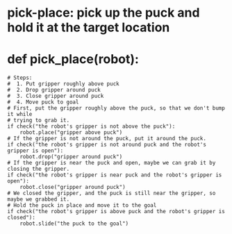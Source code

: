 # pick-place: pick up the puck and hold it at the target location
# def pick_place(robot):
    # Steps:
    #  1. Put gripper roughly above puck
    #  2. Drop gripper around puck
    #  3. Close gripper around puck
    #  4. Move puck to goal
    # First, put the gripper roughly above the puck, so that we don't bump it while
    # trying to grab it.
    if check("the robot's gripper is not above the puck"):
        robot.place("gripper above puck")
    # If the gripper is not around the puck, put it around the puck.
    if check("the robot's gripper is not around puck and the robot's gripper is open"):
        robot.drop("gripper around puck")
    # If the gripper is near the puck and open, maybe we can grab it by closing the gripper.
    if check("the robot's gripper is near puck and the robot's gripper is open"):
        robot.close("gripper around puck")
    # We closed the gripper, and the puck is still near the gripper, so maybe we grabbed it.
    # Hold the puck in place and move it to the goal
    if check("the robot's gripper is above puck and the robot's gripper is closed"):
        robot.slide("the puck to the goal")